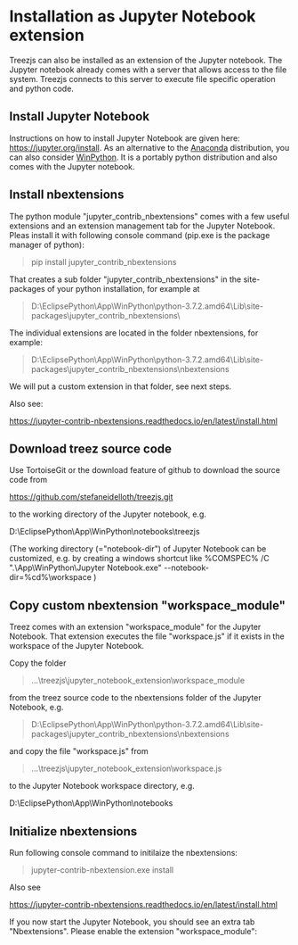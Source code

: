 # Installation as Jupyter Notebook extension

Treezjs can also be installed as an extension of the Jupyter notebook. The Jupyter notebook already
comes with a server that allows access to the file system. Treezjs connects to this server to
execute file specific operation and python code.

## Install Jupyter Notebook

Instructions on how to install Jupyter Notebook are given here: https://jupyter.org/install.
As an alternative to the [Anaconda](https://www.anaconda.com/distribution/) distribution, 
you can also consider [WinPython](https://winpython.github.io/). It is a portably python distribution and also comes
with the Jupyter notebook.

## Install nbextensions

The python module "jupyter_contrib_nbextensions" comes with a few useful extensions and an extension management tab
for the Jupyter Notebook. Pleas install it with following console command (pip.exe is the package manager of python):

>pip install jupyter_contrib_nbextensions

That creates a sub folder "jupyter_contrib_nbextensions" in the site-packages of your python installation, for example at

>D:\EclipsePython\App\WinPython\python-3.7.2.amd64\Lib\site-packages\jupyter_contrib_nbextensions\

The individual extensions are located in the folder nbextensions, for example:

>D:\EclipsePython\App\WinPython\python-3.7.2.amd64\Lib\site-packages\jupyter_contrib_nbextensions\nbextensions

We will put a custom extension in that folder, see next steps. 

Also see:

https://jupyter-contrib-nbextensions.readthedocs.io/en/latest/install.html

## Download treez source code

Use TortoiseGit or the download feature of github to download the source code from

https://github.com/stefaneidelloth/treezjs.git

to the working directory of the Jupyter notebook, e.g. 

D:\EclipsePython\App\WinPython\notebooks\treezjs

(The working directory (="notebook-dir") of Jupyter Notebook can be customized, e.g. by creating a windows shortcut like
%COMSPEC% /C ".\App\WinPython\Jupyter Notebook.exe"  --notebook-dir=%cd%\workspace
)

## Copy custom nbextension "workspace_module"

Treez comes with an extension "workspace_module" for the Jupyter Notebook. That extension
executes the file "workspace.js" if it exists in the workspace of the Jupyter Notebook.

Copy the folder 

>...\treezjs\jupyter_notebook_extension\workspace_module

from the treez source code to the nbextensions folder of the Jupyter Notebook, e.g.

>D:\EclipsePython\App\WinPython\python-3.7.2.amd64\Lib\site-packages\jupyter_contrib_nbextensions\nbextensions

and copy the file "workspace.js" from 

>...\treezjs\jupyter_notebook_extension\workspace.js

to the Jupyter Notebook workspace directory, e.g. 

D:\EclipsePython\App\WinPython\notebooks


## Initialize nbextensions

Run following console command to initilaize the nbextensions:

>jupyter-contrib-nbextension.exe install 

Also see

https://jupyter-contrib-nbextensions.readthedocs.io/en/latest/install.html

If you now start the Jupyter Notebook, you should see an extra tab "Nbextensions".
Please enable the extension "workspace_module":



